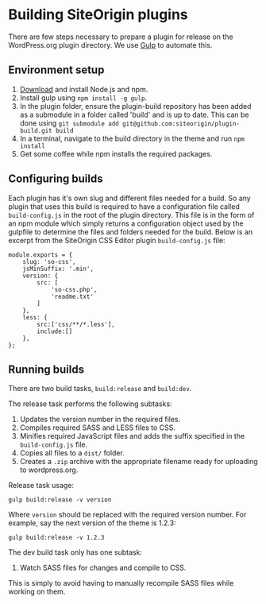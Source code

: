 # Building SiteOrigin plugins
There are few steps necessary to prepare a plugin for release on the WordPress.org plugin directory. We use [Gulp](http://gulpjs.com/) to automate this.

## Environment setup
1. [Download](https://nodejs.org/download/) and install Node.js and npm.
2. Install gulp using `npm install -g gulp`.
3. In the plugin folder, ensure the plugin-build repository has been added as a submodule in a folder called 'build' and is up to date. This can be done using `git submodule add git@github.com:siteorigin/plugin-build.git build`
4. In a terminal, navigate to the build directory in the theme and run `npm install`
5. Get some coffee while npm installs the required packages.

## Configuring builds
Each plugin has it's own slug and different files needed for a build. So any plugin that uses this build is required to have a configuration file called `build-config.js` in the root of the plugin directory. This file is in the form of an npm module which simply returns a configuration object used by the gulpfile to determine the files and folders needed for the build. Below is an excerpt from the SiteOrigin CSS Editor plugin `build-config.js` file:

```
module.exports = {
    slug: 'so-css',
    jsMinSuffix: '.min',
    version: {
        src: [
            'so-css.php',
            'readme.txt'
        ]
    },
    less: {
        src:['css/**/*.less'],
        include:[]
    },
};
```

## Running builds
There are two build tasks, `build:release` and `build:dev`.

The release task performs the following subtasks:

1. Updates the version number in the required files.
2. Compiles required SASS and LESS files to CSS.
3. Minifies required JavaScript files and adds the suffix specified in the `build-config.js` file.
4. Copies all files to a `dist/` folder.
5. Creates a `.zip` archive with the appropriate filename ready for uploading to wordpress.org.

Release task usage:

`gulp build:release -v version`

Where `version` should be replaced with the required version number.
For example, say the next version of the theme is 1.2.3:

`gulp build:release -v 1.2.3`

The dev build task only has one subtask:

1) Watch SASS files for changes and compile to CSS.

This is simply to avoid having to manually recompile SASS files while working on them.
